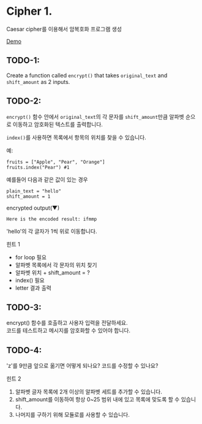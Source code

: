 # Cipher 1.

Caesar cipher를 이용해서 암복호화 프로그램 생성

[Demo](https://appbrewery.github.io/python-day8-demo/)

## TODO-1:
Create a function called `encrypt()` that takes `original_text` and `shift_amount` as 2 inputs.

## TODO-2:
`encrypt()` 함수 안에서 `original_text`의 각 문자를 `shift_amount`만큼 알파벳 순으로 이동하고 암호화된 텍스트를 출력합니다.

`index()`를 사용하면 목록에서 항목의 위치를 ​​찾을 수 있습니다.

예:
```
fruits = ["Apple", "Pear", "Orange"]
fruits.index("Pear") #1
```

예를들어 다음과 같은 값이 있는 경우
```
plain_text = "hello"
shift_amount = 1
```

encrypted output(▼)

```
Here is the encoded result: ifmmp
```

'hello'의 각 글자가 1씩 위로 이동합니다.


힌트 1
- for loop 필요
- 알파벳 목록에서 각 문자의 위치 찾기
- 알파벳 위치 + shift_amount = ?
- index() 필요
- letter 결과 출력




## TODO-3:
encrypt() 함수를 호출하고 사용자 입력을 전달하세요.<br>
코드를 테스트하고 메시지를 암호화할 수 있어야 합니다.

## TODO-4:
'z'를 9만큼 앞으로 옮기면 어떻게 되나요? 코드를 수정할 수 있나요?


힌트 2 
1. 알파벳 글자 목록에 2개 이상의 알파벳 세트를 추가할 수 있습니다.
2. shift_amount를 이동하여 항상 0~25 범위 내에 있고 목록에 맞도록 할 수 있습니다.
3. 나머지를 구하기 위해 모듈로를 사용할 수 있습니다.